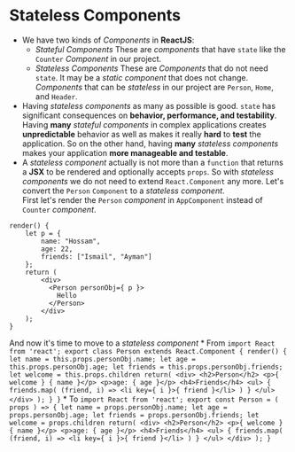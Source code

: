 # Stateless Components
* We have two kinds of *Components* in **ReactJS**:
    * *Stateful Components*
    These are *components* that have ` state ` like the ` Counter ` *Component* in our project.
    * *Stateless Components*
    These are *Components* that do not need ` state `. It may be a *static component* that does not change. *Components* that can be *stateless* in our project are ` Person `, ` Home `, and ` Header `.
* Having *stateless components* as many as possible is good. ` state ` has significant consequences on **behavior, performance, and testability**. Having **many** *stateful components* in complex applications creates **unpredictable** behavior as well as makes it really **hard** to **test** the application. So on the other hand, having **many** *stateless components* makes your application **more manageable and testable**.
* A *stateless component* actually is not more than a ` function ` that returns a **JSX** to be rendered and optionally accepts ` props `. So with *stateless components* we do not need to extend ` React.Component ` any more. Let's convert the ` Person ` ` Component ` to a *stateless component*.  
First let's render the ` Person ` *component* in ` AppComponent ` instead of ` Counter ` *component*.
```
render() {
    let p = {
        name: "Hossam",
        age: 22,
        friends: ["Ismail", "Ayman"]
    };
    return (
        <div>
          <Person personObj={ p }>
            Hello
          </Person>
        </div>
    );
}
```
And now it's time to move to a *stateless component*
    * From
    ```
    import React from 'react';
    export class Person extends React.Component {
        render() {
            let name = this.props.personObj.name;
            let age = this.props.personObj.age;
            let friends = this.props.personObj.friends;
            let welcome = this.props.children
            return(
                <div>
                  <h2>Person</h2>
                  <p>{ welcome } { name }</p>
                  <p>age: { age }</p>
                  <h4>Friends</h4>
                  <ul>
                    { friends.map( (friend, i) => <li key={ i }>{ friend }</li> ) }
                  </ul>
                </div>
            );
        }
    }
    ```
    * To
    ```
    import React from 'react';
    export const Person = ( props ) => {
        let name = props.personObj.name;
        let age = props.personObj.age;
        let friends = props.personObj.friends;
        let welcome = props.children
        return(
            <div>
              <h2>Person</h2>
              <p>{ welcome } { name }</p>
              <p>age: { age }</p>
              <h4>Friends</h4>
              <ul>
                { friends.map( (friend, i) => <li key={ i }>{ friend }</li> ) }
              </ul>
            </div>
        );
    }
    ```
